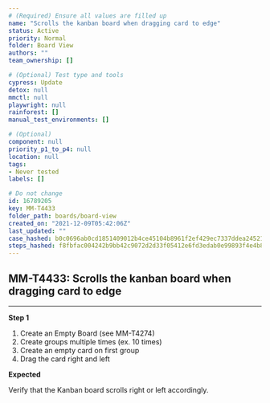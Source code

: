 ```yaml
---
# (Required) Ensure all values are filled up
name: "Scrolls the kanban board when dragging card to edge"
status: Active
priority: Normal
folder: Board View
authors: ""
team_ownership: []

# (Optional) Test type and tools
cypress: Update
detox: null
mmctl: null
playwright: null
rainforest: []
manual_test_environments: []

# (Optional)
component: null
priority_p1_to_p4: null
location: null
tags: 
- Never tested
labels: []

# Do not change
id: 16789205
key: MM-T4433
folder_path: boards/board-view
created_on: "2021-12-09T05:42:06Z"
last_updated: ""
case_hashed: b0c0696ab0cd1851409012b4ce45104b8961f2ef429ec7337ddea2452126eb3b9f4145032bfc7f33ed651c10d25191bf
steps_hashed: f8fbfac004242b9bb42c9072d2d33f05412e6fd3edab0e99893f4e4b875be2c090195f704931c1b8c408fcbb3c8f9582
---
```


## MM-T4433: Scrolls the kanban board when dragging card to edge

---

**Step 1**

1. Create an Empty Board (see MM-T4274)
2. Create groups multiple times (ex. 10 times)
3. Create an empty card on first group
4. Drag the card right and left

**Expected**

Verify that the Kanban board scrolls right or left accordingly.

